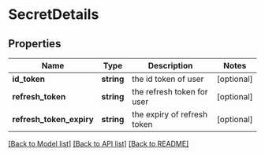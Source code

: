 # SecretDetails

## Properties
Name | Type | Description | Notes
------------ | ------------- | ------------- | -------------
**id_token** | **string** | the id token of user | [optional] 
**refresh_token** | **string** | the refresh token for user | [optional] 
**refresh_token_expiry** | **string** | the expiry of refresh token | [optional] 

[[Back to Model list]](../README.md#documentation-for-models) [[Back to API list]](../README.md#documentation-for-api-endpoints) [[Back to README]](../README.md)


